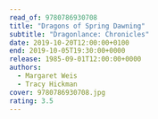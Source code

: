 ```yaml
---
read_of: 9780786930708
title: "Dragons of Spring Dawning"
subtitle: "Dragonlance: Chronicles"
date: 2019-10-20T12:00:00+0100
end: 2019-10-05T19:30:00+0000
release: 1985-09-01T12:00:00+0000
authors:
  - Margaret Weis
  - Tracy Hickman
cover: 9780786930708.jpg
rating: 3.5
---
```

